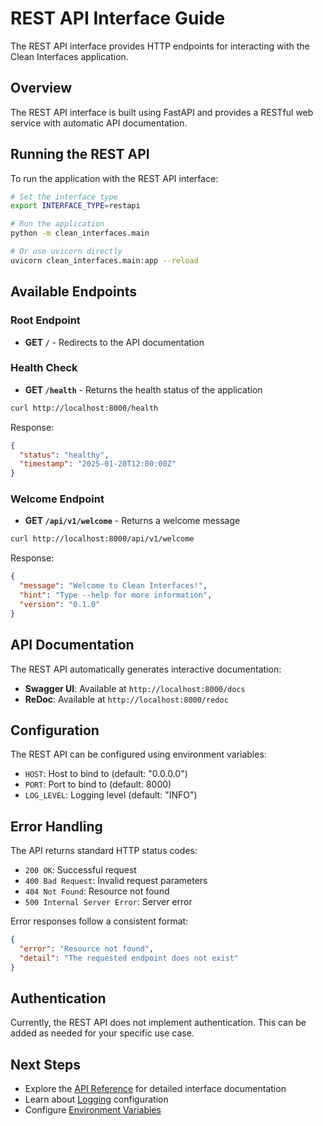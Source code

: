 # REST API Interface Guide

The REST API interface provides HTTP endpoints for interacting with the Clean Interfaces application.

## Overview

The REST API interface is built using FastAPI and provides a RESTful web service with automatic API documentation.

## Running the REST API

To run the application with the REST API interface:

```bash
# Set the interface type
export INTERFACE_TYPE=restapi

# Run the application
python -m clean_interfaces.main

# Or use uvicorn directly
uvicorn clean_interfaces.main:app --reload
```

## Available Endpoints

### Root Endpoint

- **GET `/`** - Redirects to the API documentation

### Health Check

- **GET `/health`** - Returns the health status of the application

```bash
curl http://localhost:8000/health
```

Response:
```json
{
  "status": "healthy",
  "timestamp": "2025-01-20T12:00:00Z"
}
```

### Welcome Endpoint

- **GET `/api/v1/welcome`** - Returns a welcome message

```bash
curl http://localhost:8000/api/v1/welcome
```

Response:
```json
{
  "message": "Welcome to Clean Interfaces!",
  "hint": "Type --help for more information",
  "version": "0.1.0"
}
```

## API Documentation

The REST API automatically generates interactive documentation:

- **Swagger UI**: Available at `http://localhost:8000/docs`
- **ReDoc**: Available at `http://localhost:8000/redoc`

## Configuration

The REST API can be configured using environment variables:

- `HOST`: Host to bind to (default: "0.0.0.0")
- `PORT`: Port to bind to (default: 8000)
- `LOG_LEVEL`: Logging level (default: "INFO")

## Error Handling

The API returns standard HTTP status codes:

- `200 OK`: Successful request
- `400 Bad Request`: Invalid request parameters
- `404 Not Found`: Resource not found
- `500 Internal Server Error`: Server error

Error responses follow a consistent format:

```json
{
  "error": "Resource not found",
  "detail": "The requested endpoint does not exist"
}
```

## Authentication

Currently, the REST API does not implement authentication. This can be added as needed for your specific use case.

## Next Steps

- Explore the [API Reference](../api/interfaces.md) for detailed interface documentation
- Learn about [Logging](logging.md) configuration
- Configure [Environment Variables](environment.md)